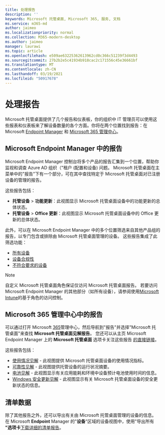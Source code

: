```yaml
---
title: 处理报告
description: ''
keywords: Microsoft 托管桌面, Microsoft 365, 服务, 文档
ms.service: m365-md
author: jaimeo
ms.localizationpriority: normal
ms.collection: M365-modern-desktop
ms.author: jaimeo
manager: laurawi
ms.topic: article
ms.openlocfilehash: e509ae63225362613962cd0c366c51239f3d4493
ms.sourcegitcommit: 27b2b2e5c41934b918cac2c171556c45e36661bf
ms.translationtype: MT
ms.contentlocale: zh-CN
ms.lasthandoff: 03/19/2021
ms.locfileid: "50917678"
---
```

# <a name="work-with-reports"></a>处理报告

Microsoft 托管桌面提供了几个报告和仪表板，你的组织中 IT 管理员可以使用这些报表和仪表板来了解设备数量的各个方面。你将在两个位置找到报告：在 Microsoft [Endpoint Manager](https://endpoint.microsoft.com) 和 [Microsoft 365 管理中心](https://admin.microsoft.com/adminportal/home?previewoff=false#/microsoftmanageddesktop)。 

## <a name="reports-in-microsoft-endpoint-manager"></a>Microsoft Endpoint Manager 中的报告

Microsoft Endpoint Manager 控制台将多个产品的报告汇集到一个位置，帮助你监视和调查 Azure AD 组织（"租户 (配置和设备) 问题。 Microsoft 托管桌面在主菜单中的"报告"下有一个部分，可在其中查找特定于 Microsoft 托管桌面对已注册设备的管理的报告。

这些报告包括：
- **托管设备**  > **功能更新**：此视图显示 Microsoft 托管桌面设备中的功能更新的总体状态。
- **托管设备**  > **Office 更新**：此视图显示 Microsoft 托管桌面设备中的 Office 更新的总体状态。

此外，可以在 Microsoft Endpoint Manager 中的多个位置筛选来自其他产品组的报告，以专门包含或排除由 Microsoft 托管桌面管理的设备。 这些报告集成了此筛选功能：

- [所有设备](/mem/intune/remote-actions/device-management#get-to-your-devices)
- [设备合规性](/mem/intune/fundamentals/reports#device-compliance-report-organizational)
- [不符合要求的设备](/mem/intune/fundamentals/reports#noncompliant-devices-report-operational)

> [!NOTE]
> 自定义 Microsoft 托管桌面角色保证仅访问 Microsoft 托管桌面报告。 若要访问 Microsoft Endpoint Manager 的其他部分（如所有设备），请参阅使用[Microsoft Intune](/mem/intune/fundamentals/role-based-access-control)的基于角色的访问控制。 

## <a name="reports-in-microsoft-365-admin-center"></a>Microsoft 365 管理中心中的报告

可以通过打开 Microsoft [365](https://admin.microsoft.com/adminportal/home?previewoff=false#/microsoftmanageddesktop)管理中心，然后导航到"报告"并选择"Microsoft 托管桌面"来查找 **Microsoft 托管桌面见解报告**。 您还可以从主页 Microsoft Endpoint Manager 上的 **Microsoft 托管桌面** 选项卡关注这些报告 [的直接链接](https://endpoint.microsoft.com)。 

这些报告包括： 

- [使用情况见解](usage-insights.md) - 此视图提供 Microsoft 托管桌面设备的使用情况指标。
- [可靠性见解](reliability-insights.md) - 此视图提供托管设备的运行状况摘要。
- [电池见解](battery-insights.md) - 此视图显示有关应用能耗和环境中设备预计电池使用时间的信息。
- [Windows 安全更新见解](security-update-insights.md) - 此视图显示有关 Microsoft 托管桌面设备的安全更新状态的信息。

 ## <a name="inventory-data"></a>清单数据

除了其他报告之外，还可以导出有关由 Microsoft 托管桌面管理的设备的信息。 在 Microsoft **Endpoint** Manager 的"**设备**"区域的设备视图中，使用"导出所有 **"选项卡**[下载详细的清单报告](device-inventory-report.md)。